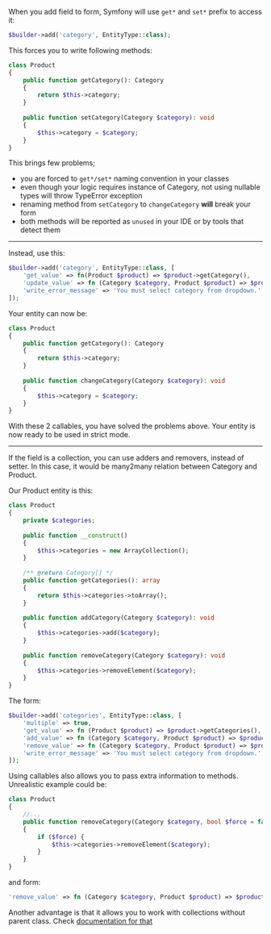 When you add field to form, Symfony will use ``get*`` and ``set*`` prefix to access it:


```php
$builder->add('category', EntityType::class);

```

This forces you to write following methods:

```php
class Product
{
    public function getCategory(): Category
    {
        return $this->category;
    }
    
    public function setCategory(Category $category): void
    {
        $this->category = $category;
    }
}
```

This brings few problems; 
- you are forced to ``get*/set*`` naming convention in your classes
- even though your logic requires instance of Category, not using nullable types will throw TypeError exception
- renaming method from ``setCategory`` to ``changeCategory`` **will** break your form
- both methods will be reported as ``unused`` in your IDE or by tools that detect them

---
Instead, use this:

```php
$builder->add('category', EntityType::class, [
    'get_value' => fn(Product $product) => $product->getCategory(),
    'update_value' => fn (Category $category, Product $product) => $product->changeCategory($category),
    'write_error_message' => 'You must select category from dropdown.',
]);
```

Your entity can now be:

```php
class Product
{
    public function getCategory(): Category
    {
        return $this->category;
    }
    
    public function changeCategory(Category $category): void
    {
        $this->category = $category;
    }
}
```

With these 2 callables, you have solved the problems above. Your entity is now ready to be used in strict mode.

---


If the field is a collection, you can use adders and removers, instead of setter. In this case, it would be many2many relation between Category and Product.

Our Product entity is this:

```php
class Product
{
    private $categories;
    
    public function __construct()
    {
        $this->categories = new ArrayCollection();
    }
    
    /** @return Category[] */
    public function getCategories(): array
    {
        return $this->categories->toArray();
    }
    
    public function addCategory(Category $category): void
    {
        $this->categories->add($category);
    }
    
    public function removeCategory(Category $category): void
    {
        $this->categories->removeElement($category);   
    }
}
```

The form:

```php
$builder->add('categories', EntityType::class, [
    'multiple' => true,
    'get_value' => fn (Product $product) => $product->getCategories(),
    'add_value' => fn (Category $category, Product $product) => $product->addCategory($category),
    'remove_value' => fn (Category $category, Product $product) => $product->removeCategory($category),
    'write_error_message' => 'You must select category from dropdown.',
]);
```


Using callables also allows you to pass extra information to methods. Unrealistic example could be:

```php
class Product
{
    //...
    public function removeCategory(Category $category, bool $force = false): void
    {
        if ($force) {
            $this->categories->removeElement($category);   
        }
    }
}
```

and form:
```php
'remove_value' => fn (Category $category, Product $product) => $product->removeCategory($category, true),
```

Another advantage is that it allows you to work with collections without parent class. Check [documentation for that](collections_without_parent.md)
